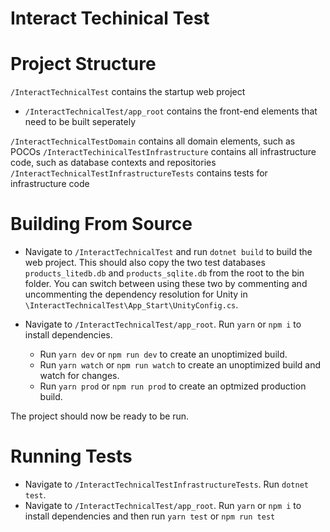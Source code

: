 # Interact Techinical Test

# Project Structure

`/InteractTechnicalTest` contains the startup web project

* `/InteractTechnicalTest/app_root` contains the front-end elements that need to be built seperately

`/InteractTechnicalTestDomain` contains all domain elements, such as POCOs
`/InteractTechinicalTestInfrastructure` contains all infrastructure code, such as database contexts and repositories
`/InteractTechnicalTestInfrastructureTests` contains tests for infrastructure code

# Building From Source

* Navigate to `/InteractTechnicalTest` and run `dotnet build` to build the web project. This should also copy the two test databases `products_litedb.db` and `products_sqlite.db` from the root to the bin folder. You can switch between using these two by commenting and uncommenting the dependency resolution for Unity in `\InteractTechnicalTest\App_Start\UnityConfig.cs`.

* Navigate to `/InteractTechnicalTest/app_root`. Run `yarn` or `npm i` to install dependencies.
    * Run `yarn dev` or `npm run dev` to create an unoptimized build.
    * Run `yarn watch` or `npm run watch` to create  an unoptimized build and watch for changes.
    * Run `yarn prod` or `npm run prod` to create an optmized production build.

The project should now be ready to be run.

# Running Tests

* Navigate to `/InteractTechnicalTestInfrastructureTests`. Run `dotnet test`.
* Navigate to `/InteractTechnicalTest/app_root`. Run `yarn` or `npm i` to install dependencies and then run `yarn test` or `npm run test`
